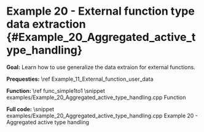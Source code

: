 Example 20 - External function type data extraction {#Example_20_Aggregated_active_type_handling}
=======

**Goal:** Learn how to use generalize the data extraion for external functions.

**Prequesties:** \ref Example_11_External_function_user_data

**Function:** \ref func_simple1to1
\snippet examples/Example_20_Aggregated_active_type_handling.cpp Function

**Full code:**
\snippet examples/Example_20_Aggregated_active_type_handling.cpp Example 20 - Aggregated active type handling
